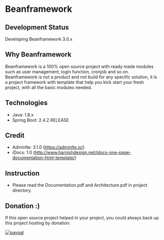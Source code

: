 # Beanframework

## Development Status

Developing Beanframework 3.0.x

## Why Beanframework

Beanframework is a 100% open source project with ready made modules such as user management, login function, cronjob and so on. 
Beanframework is not a product and not build for any specific solution, it is a project framework with template that help you kick start your fresh project, with all the basic modules needed.

## Technologies

* Java: 1.8.x
* Spring Boot: 2.4.2.RELEASE

## Credit

* Adminlte: 3.1.0 (https://adminlte.io/)
* iDocs: 1.0 (http://www.harnishdesign.net/idocs-one-page-documentation-html-template/)

## Instruction

* Please read the Documentation.pdf and Architecture.pdf in project directory.

## Donation :)
If this open source project helped in your project, you could always back up this project hosting by donation: 

[![paypal](https://www.paypalobjects.com/en_US/i/btn/btn_donateCC_LG.gif)](https://www.paypal.com/cgi-bin/webscr?cmd=_s-xclick&hosted_button_id=QSJEVREPCXW72)
